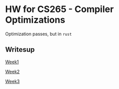 # HW for CS265 - Compiler Optimizations

Optimization passes, but in `rust`

## Writesup

[Week1](/writeup/week1_writeup.md)

[Week2](/writeup/week2_writeup.md)

[Week3](/writeup/week3_writeup.md)
